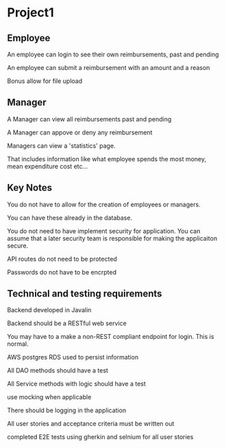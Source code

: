 # Project1
 
## Employee
 An employee can login to see their own reimbursements, past and pending

 An employee can submit a reimbursement with an amount and a reason
 
 Bonus allow for file upload
 
## Manager
  A Manager can view all reimbursements past and pending
  
  A Manager can appove or deny any reimbursement
  
  Managers can view a 'statistics' page. 
  
  That includes information like what employee spends the most money, mean expenditure cost etc...
  
## Key Notes
You do not have to allow for the creation of employees or managers.

You can have these already in the database.

You do not need to have implement security for application. You can assume that a later security team is responsible for making the applicaiton secure.

API routes do not need to be protected

Passwords do not have to be encrpted

## Technical and testing requirements
Backend developed in Javalin

Backend should be a RESTful web service

You may have to a make a non-REST compliant endpoint for login. This is normal.

AWS postgres RDS used to persist information

All DAO methods should have a test

All Service methods with logic should have a test

use mocking when applicable

There should be logging in the application

All user stories and acceptance criteria must be written out

completed E2E tests using gherkin and selnium for all user stories
